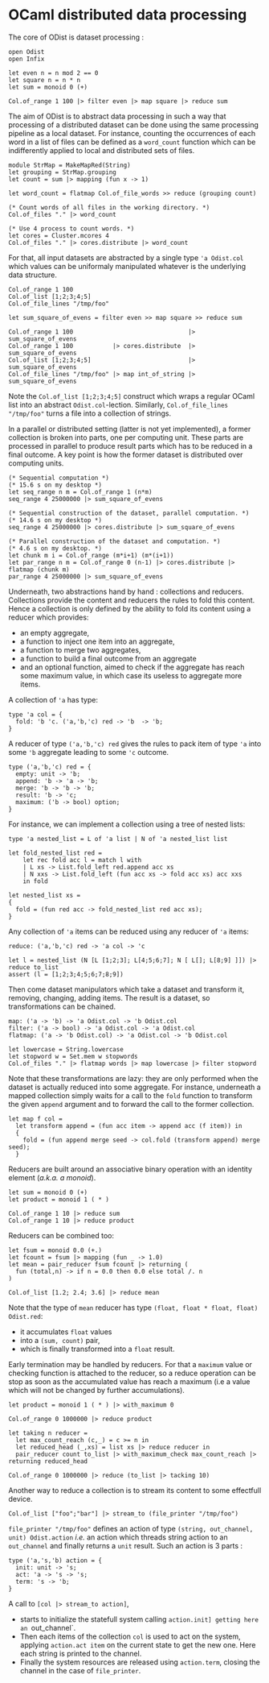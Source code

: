 OCaml distributed data processing
=================================

The core of ODist is dataset processing :

    open Odist
    open Infix

    let even n = n mod 2 == 0
    let square n = n * n
    let sum = monoid 0 (+)

    Col.of_range 1 100 |> filter even |> map square |> reduce sum

The aim of ODist is to abstract data processing in such a way
that processing of a distributed dataset can be done
using the same processing pipeline as a local dataset.
For instance, counting the occurrences of each word in a list of files
can be defined as a `word_count` function which can be indifferently applied 
to local and distributed sets of files.

    module StrMap = MakeMapRed(String)
    let grouping = StrMap.grouping
    let count = sum |> mapping (fun x -> 1)
    
    let word_count = flatmap Col.of_file_words >> reduce (grouping count)

    (* Count words of all files in the working directory. *)
    Col.of_files "." |> word_count

    (* Use 4 process to count words. *)
    let cores = Cluster.mcores 4
    Col.of_files "." |> cores.distribute |> word_count

For that, all input datasets are abstracted by a single type `'a Odist.col`
which values can be uniformaly manipulated
whatever is the underlying data structure.

    Col.of_range 1 100
    Col.of_list [1;2;3;4;5]
    Col.of_file_lines "/tmp/foo"

    let sum_square_of_evens = filter even >> map square >> reduce sum

    Col.of_range 1 100                                |> sum_square_of_evens
    Col.of_range 1 100           |> cores.distribute  |> sum_square_of_evens
    Col.of_list [1;2;3;4;5]                           |> sum_square_of_evens
    Col.of_file_lines "/tmp/foo" |> map int_of_string |> sum_square_of_evens

Note the `Col.of_list [1;2;3;4;5]` construct which wraps a regular OCaml list into an abstract `Odist.col`-lection.
Similarly, `Col.of_file_lines "/tmp/foo"` turns a file into a collection of strings.

In a parallel or distributed setting (latter is not yet implemented),
a former collection is broken into parts, one per computing unit.
These parts are processed in parallel to produce result parts
which has to be reduced in a final outcome.
A key point is how the former dataset is distributed over computing units.

    (* Sequential computation *)
    (* 15.6 s on my desktop *)
    let seq_range n m = Col.of_range 1 (n*m)
    seq_range 4 25000000 |> sum_square_of_evens

    (* Sequential construction of the dataset, parallel computation. *)
    (* 14.6 s on my desktop *)
    seq_range 4 25000000 |> cores.distribute |> sum_square_of_evens

    (* Parallel construction of the dataset and computation. *)
    (* 4.6 s on my desktop. *)
    let chunk m i = Col.of_range (m*i+1) (m*(i+1))
    let par_range n m = Col.of_range 0 (n-1) |> cores.distribute |> flatmap (chunk m)
    par_range 4 25000000 |> sum_square_of_evens

Underneath, two abstractions hand by hand : collections and reducers.
Collections provide the content and reducers the rules to fold this content.
Hence a collection is only defined by the ability to fold its content using a reducer which provides:
- an empty aggregate,
- a function to inject one item into an aggregate,
- a function to merge two aggregates,
- a function to build a final outcome from an aggregate
- and an optional function, aimed to check if the aggregate has reach some maximum value, in which case its useless to aggregate more items.

A collection of `'a` has type:
     
    type 'a col = {
      fold: 'b 'c. ('a,'b,'c) red -> 'b  -> 'b;
    }

A reducer of type `('a,'b,'c) red` gives the rules to pack item of type `'a` into some `'b` aggregate leading to some `'c` outcome.

    type ('a,'b,'c) red = {
      empty: unit -> 'b;
      append: 'b -> 'a -> 'b;
      merge: 'b -> 'b -> 'b; 
      result: 'b -> 'c;
      maximum: ('b -> bool) option; 
    }
    
For instance, we can implement a collection using a tree of nested lists:

    type 'a nested_list = L of 'a list | N of 'a nested_list list
    
    let fold_nested_list red =
        let rec fold acc l = match l with
        | L xs -> List.fold_left red.append acc xs
        | N xxs -> List.fold_left (fun acc xs -> fold acc xs) acc xxs
        in fold 
        
    let nested_list xs =
    {
      fold = (fun red acc -> fold_nested_list red acc xs);
    }  

Any collection of `'a` items can be reduced using any reducer of `'a` items:

    reduce: ('a,'b,'c) red -> 'a col -> 'c

    let l = nested_list (N [L [1;2;3]; L[4;5;6;7]; N [ L[]; L[8;9] ]]) |> reduce to_list
    assert (l = [1;2;3;4;5;6;7;8;9])

Then come dataset manipulators which take a dataset and transform it, removing, changing, adding items.
The result is a dataset, so transformations can be chained.

    map: ('a -> 'b) -> 'a Odist.col -> 'b Odist.col
    filter: ('a -> bool) -> 'a Odist.col -> 'a Odist.col
    flatmap: ('a -> 'b Odist.col) -> 'a Odist.col -> 'b Odist.col
    
    let lowercase = String.lowercase
    let stopword w = Set.mem w stopwords
    Col.of_files "." |> flatmap words |> map lowercase |> filter stopword

Note that these transformations are lazy: they are only performed when the dataset is actually reduced into some aggregate. For instance, underneath a mapped collection simply waits for a call to the `fold` function to transform the given `append` argument and to forward the call to the former collection.

    let map f col =
      let transform append = (fun acc item -> append acc (f item)) in
      {
        fold = (fun append merge seed -> col.fold (transform append) merge seed);
      }

Reducers are built around an associative binary operation with an identity element (*a.k.a. a monoid*).

    let sum = monoid 0 (+)
    let product = monoid 1 ( * )

    Col.of_range 1 10 |> reduce sum
    Col.of_range 1 10 |> reduce product

Reducers can be combined too:

    let fsum = monoid 0.0 (+.)
    let fcount = fsum |> mapping (fun _ -> 1.0)
    let mean = pair_reducer fsum fcount |> returning (
      fun (total,n) -> if n = 0.0 then 0.0 else total /. n
    )

    Col.of_list [1.2; 2.4; 3.6] |> reduce mean

Note that the type of `mean` reducer has type `(float, float * float, float) Odist.red`:
- it accumulates `float` values
- into a `(sum, count)` pair,
- which is finally transformed into a `float` result.

Early termination may be handled by reducers.
For that a `maximum` value or checking function is attached to the reducer,
so a reduce operation can be stop as soon as the accumulated value has reach a maximum
(i.e a value which will not be changed by further accumulations).

    let product = monoid 1 ( * ) |> with_maximum 0

    Col.of_range 0 1000000 |> reduce product
    
    let taking n reducer =
      let max_count_reach (c,_) = c >= n in
      let reduced_head (_,xs) = list xs |> reduce reducer in
      pair_reducer count to_list |> with_maximum_check max_count_reach |> returning reduced_head

    Col.of_range 0 1000000 |> reduce (to_list |> tacking 10)

Another way to reduce a collection is to stream its content to some effectfull device.

    Col.of_list ["foo";"bar"] |> stream_to (file_printer "/tmp/foo")

`file_printer "/tmp/foo"` defines an action of type `(string, out_channel, unit) Odist.action` *i.e.* an action
which threads string action to an `out_channel` and finally returns a `unit` result. Such an action is 3 parts :

    type ('a,'s,'b) action = {
      init: unit -> 's;
      act: 'a -> 's -> 's;
      term: 's -> 'b;
    }

A call to `[col |> stream_to action]`, 
- starts to initialize the statefull system calling `action.init] getting here an `out_channel`.
- Then each items of the collection `col` is used to act on the system,
  applying `action.act item` on the current state to get the new one.
  Here each string is printed to the channel.
- Finally the system resources are released using `action.term`,
  closing the channel in the case of `file_printer`.
    


